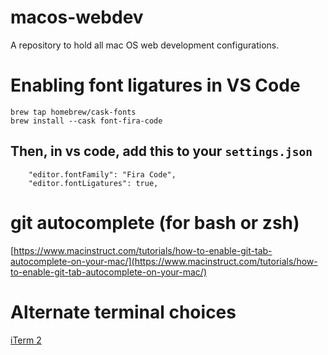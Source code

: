 # macos-webdev
A repository to hold all mac OS web development configurations.

# Enabling font ligatures in VS Code
```
brew tap homebrew/cask-fonts
brew install --cask font-fira-code
```
## Then, in vs code, add this to your `settings.json`
```
    "editor.fontFamily": "Fira Code", 
    "editor.fontLigatures": true,
```
# git autocomplete (for bash or zsh)
[https://www.macinstruct.com/tutorials/how-to-enable-git-tab-autocomplete-on-your-mac/](https://www.macinstruct.com/tutorials/how-to-enable-git-tab-autocomplete-on-your-mac/)

# Alternate terminal choices
[iTerm 2](https://iterm2.com/)
